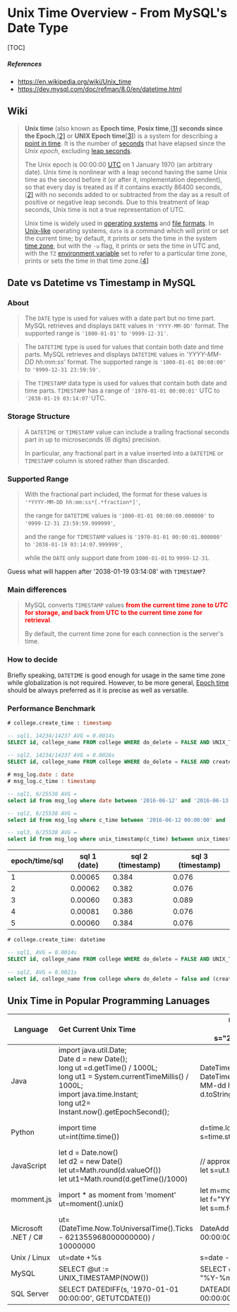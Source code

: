 # Unix Time Overview - From MySQL's Date Type

[TOC]

##### References
* https://en.wikipedia.org/wiki/Unix_time
* https://dev.mysql.com/doc/refman/8.0/en/datetime.html


## Wiki

> **Unix time** (also known as **Epoch time**, **Posix time**,[[1\]](https://en.wikipedia.org/wiki/Unix_time#cite_note-1) **seconds since the Epoch**,[[2\]](https://en.wikipedia.org/wiki/Unix_time#cite_note-single-unix-spec-4.16-2) or **UNIX Epoch time**[[3\]](https://en.wikipedia.org/wiki/Unix_time#cite_note-3)) is a system for describing a [point in time](https://en.wikipedia.org/wiki/Timestamp). It is the number of [seconds](https://en.wikipedia.org/wiki/Second) that have elapsed since the *Unix epoch*, excluding [leap seconds](https://en.wikipedia.org/wiki/Leap_second). 
>
> The Unix epoch is 00:00:00 [UTC](https://en.wikipedia.org/wiki/Coordinated_Universal_Time) on 1 January 1970 (an arbitrary date). Unix time is nonlinear with a  leap second having the same Unix time as the second before it (or after  it, implementation dependent), so that every day is treated as if it  contains exactly 86400 seconds,[[2\]](https://en.wikipedia.org/wiki/Unix_time#cite_note-single-unix-spec-4.16-2) with no seconds added to or subtracted from the day as a result of  positive or negative leap seconds. Due to this treatment of leap  seconds, Unix time is not a true representation of UTC.
>
> Unix time is widely used in [operating systems](https://en.wikipedia.org/wiki/Operating_system) and [file formats](https://en.wikipedia.org/wiki/File_format). In [Unix-like](https://en.wikipedia.org/wiki/Unix-like) operating systems, `date` is a command which will print or set the current time; by default, it prints or sets the time in the system [time zone](https://en.wikipedia.org/wiki/Time_zone), but with the `-u` flag, it prints or sets the time in UTC and, with the `TZ` [environment variable](https://en.wikipedia.org/wiki/Environment_variable) set to refer to a particular time zone, prints or sets the time in that time zone.[[4\]](https://en.wikipedia.org/wiki/Unix_time#cite_note-4)



## Date vs Datetime vs Timestamp in MySQL

### About

> The `DATE` type is used for values with a date part but no time part. MySQL retrieves and displays `DATE` values in `'YYYY-MM-DD'` format. The supported range is `'1000-01-01'` to `'9999-12-31'`.

>  The `DATETIME` type is used for values that contain both date and time parts. MySQL retrieves and displays `DATETIME` values in *'YYYY-MM-DD hh:mm:ss'* format. The supported range is `'1000-01-01 00:00:00'` to `'9999-12-31 23:59:59'`.

>  The `TIMESTAMP` data type is used for values that contain both date and time parts. `TIMESTAMP` has a range of `'1970-01-01 00:00:01'` UTC to `'2038-01-19 03:14:07'`UTC.

### Storage Structure

> A `DATETIME` or `TIMESTAMP` value can include a trailing fractional seconds part in up to microseconds (6 digits) precision. 
>
> In particular, any fractional part in a value inserted into a `DATETIME` or `TIMESTAMP` column is stored rather than discarded. 

### Supported Range

> With the fractional part included, the format for these values is `'*YYYY-MM-DD hh:mm:ss*[.*fraction*]'`, 
>
> the range for `DATETIME` values is `'1000-01-01 00:00:00.000000'` to `'9999-12-31 23:59:59.999999'`, 
>
> and the range for `TIMESTAMP` values is `'1970-01-01 00:00:01.000000'` to `'2038-01-19 03:14:07.999999'`,
> 
> while the `DATE` only support date from `1000-01-01` to `9999-12-31`.

Guess what will happen after '2038-01-19 03:14:08' with `TIMESTAMP`?



### Main differences

> MySQL converts `TIMESTAMP` values <b style='color:red'>from the current time zone to *UTC* for storage, and back from UTC to the current time zone for retrieval</b>. 
>
> By default, the current time zone for each connection is the server's time. 

### How to decide
Briefly speaking, `DATETIME` is good enough for usage in the same time zone while globalization is not required. However, to be more general, [Epoch time](https://en.wikipedia.org/wiki/Unix_time) should be always preferred as it is precise as well as versatile.


### Performance Benchmark

```sql
# college.create_time : timestamp

-- sql1, 14234/14237 AVG = 0.0014s
SELECT id, college_name FROM college WHERE do_delete = FALSE AND UNIX_TIMESTAMP(create_time) BETWEEN UNIX_TIMESTAMP('2019-06-19 15:00:00') AND UNIX_TIMESTAMP('2019-06-19 16:00:00');
        
-- sql2, 14234/14237 AVG = 0.0026s       
SELECT id, college_name FROM college WHERE do_delete = FALSE AND create_time BETWEEN '2019-06-19 15:00:00' AND '2019-06-19 16:00:00';
```



```SQL
# msg_log.date : date
# msg_log.c_time : timestamp

-- sql1, 6/25538 AVG = 
select id from msg_log where date between '2016-06-12' and '2016-06-13';

-- sql2, 6/25538 AVG = 
select id from msg_log where c_time between '2016-06-12 00:00:00' and '2016-06-14 00:00:00';

-- sql3, 6/25538 AVG = 
select id from msg_log where unix_timestamp(c_time) between unix_timestamp('2016-06-12 00:00:00') and unix_timestamp('2016-06-14 00:00:00');
```

| epoch/time/sql | sql 1 (date) | sql 2 (timestamp) | sql 3 (timestamp) |
| -------------- | ------------ | ---------------- | ---------------- |
| 1              | 0.00065      | 0.384            | 0.076            |
| 2              | 0.00062      | 0.382            | 0.076            |
| 3              | 0.00060      | 0.383            | 0.089            |
| 4              | 0.00081      | 0.386            | 0.076            |
| 5              | 0.00060      | 0.384            | 0.076            |

```sql
# college.create_time: datetime

-- sql1, AVG = 0.0014s
SELECT id, college_name FROM college WHERE do_delete = FALSE AND UNIX_TIMESTAMP(create_time) BETWEEN 1530374400 AND 1567180800;
       
-- sql2, AVG = 0.0021s
select id, college_name from college where do_delete = false and (create_time between from_unixtime(1530374400) and from_unixtime(1567180800));
```


## Unix Time in Popular Programming Lanuages 
| Language            | Get Current Unix Time                                        | Unix Time -> String<br />ut=1633060800<br />s="2021-10-01 12:00:00" | String -> Unix Time<br />s="2021-10-01 12:00:00"<br />ut=1633060800 |
| ------------------- | :----------------------------------------------------------- | ------------------------------------------------------------ | ------------------------------------------------------------ |
| Java                | import java.util.Date;<br />Date d = new Date();<br />long ut =d.getTime() / 1000L;<br />long ut1 = System.currentTimeMillis() / 1000L;<br />import java.time.Instant;<br />long ut2= Instant.now().getEpochSecond();<br /> | DateTimeFormatter f= DateTimeFormatter.ofPattern("yyyy-MM-dd hh:mm:ss"); <br />d.toString(f) | d=DateTime.parse(s, f);<br />LocalDate d2= LocalDate.parse(s, f);<br />long ut = d.getTime()/1000L; |
| Python              | import time <br />ut=int(time.time())                        | d=time.localtime(ut)<br />s=time.strftime(f, d)              | f="%Y-%m-%d %H:%M:%S"<br />d=time.strptime(s, f)<br />ut=int(time.mktime(d)) |
| JavaScript          | let d = Date.now() <br />let d2 = new Date() <br />let ut=Math.round(d.valueOf())<br />let ut1=Math.round(d.getTime()/1000) | // approximate output<br />let s=ut.toLocaleString()         | ut=Math.round(Date.parse(s).getTimes()/1000) // Date.parse() is not recommended as ES5 though |
| momment.js          | import * as moment from 'moment'<br />ut=moment().unix()     | let m=moment(ut)<br />let f="YYYY-MM-DD HH:hh:ss"<br />let s=m.format(f) | m = moment(s, f)                                             |
| Microsoft .NET / C# | ut= (DateTime.Now.ToUniversalTime().Ticks - 621355968000000000) / 10000000 | DateAdd("s", ut, "01/01/1970 00:00:00")                      |                                                              |
| Unix / Linux        | ut=date +%s                                                  | s=date -d "@$ut" +"%F %R:%S"                                 | date --date="$s" +%s                                         |
| MySQL               | SELECT @ut := UNIX_TIMESTAMP(NOW())                          | SELECT @s:=FROM_UNIXTIME(@ut, "%Y-%m-%d %T")                 | DATE_FORMAT(@s,"%Y-%m-%d %T")                                |
| SQL Server          | SELECT DATEDIFF(s, '1970-01-01 00:00:00', GETUTCDATE())      | DATEADD(s, ut, '1970-01-01 00:00:00')                        |                                                              |